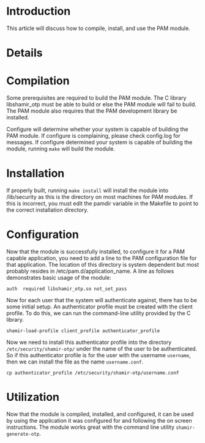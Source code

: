 # Introduction #

This article will discuss how to compile, install, and use the PAM module.


# Details #

# Compilation #
Some prerequisites are required to build the PAM module. The C library libshamir\_otp must be able to build or else the PAM module will fail to build. The PAM module also requires that the PAM development library be installed.

Configure will determine whether your system is capable of building the PAM module. If configure is complaining, please check config.log for messages. If configure determined your system is capable of building the module, running `make` will build the module.

# Installation #
If properly built, running `make install` will install the module into /lib/security as this is the directory on most machines for PAM modules. If this is incorrect, you must edit the pamdir variable in the Makefile to point to the correct installation directory.

# Configuration #
Now that the module is successfully installed, to configure it for a PAM capable application, you need to add a line to the PAM configuration file for that application. The location of this directory is system dependent but most probably resides in /etc/pam.d/application\_name. A line as follows demonstrates basic usage of the module:

`auth  required libshamir_otp.so not_set_pass`

Now for each user that the system will authenticate against, there has to be some initial setup. An authenticator profile must be created with the client profile. To do this, we can run the command-line utility provided by the C library.

`shamir-load-profile client_profile authenticator_profile`

Now we need to install this authenticator profile into the directory `/etc/security/shamir-otp/` under the name of the user to be authenticated. So if this authenticator profile is for the user with the username `username`, then we can install the file as the name `username.conf`.

`cp authenticator_profile /etc/security/shamir-otp/username.conf`

# Utilization #
Now that the module is compiled, installed, and configured, it can be used by using the application it was configured for and following the on screen instructions. The module works great with the command line utility `shamir-generate-otp`.